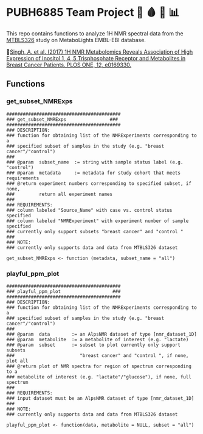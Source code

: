 # **PUBH6885 Team Project** 🧬 🩸 🧲 📊
This repo contains functions to analyze 1H NMR spectral data from the [MTBLS326](https://www.ebi.ac.uk/metabolights/MTBLS326/files) study on MetaboLights EMBL-EBI database.

📖[Singh, A. et al. (2017) 1H NMR Metabolomics Reveals Association of High Expression of Inositol 1, 4, 5 Trisphosphate Receptor and Metabolites in Breast Cancer Patients. PLOS ONE, 12, e0169330.](https://journals.plos.org/plosone/article?id=10.1371/journal.pone.0169330#pone-0169330-t001)

## **Functions**

### **get_subset_NMRExps**
```
##########################################
### get_subset_NMRExps                ###
##########################################
### DESCRIPTION:
### function for obtaining list of the NMRExperiments corresponding to a 
### specified subset of samples in the study (e.g. "breast cancer"/"control")
###
### @param  subset_name  := string with sample status label (e.g. "control")
### @param  metadata     := metadata for study cohort that meets requirements
### @return experiment numbers corresponding to specified subset, if none, 
###         return all experiment names 
###
### REQUIREMENTS: 
### column labeled "Source_Name" with case vs. control status specified
### column labeled "NMRExperiment" with experiment number of sample specified 
### currently only support subsets "breast cancer" and "control "
###
### NOTE:
### currently only supports data and data from MTBLS326 dataset

get_subset_NMRExps <- function (metadata, subset_name = "all")
```

### **playful_ppm_plot**
```
##########################################
### playful_ppm_plot                   ###
##########################################
### DESCRIPTION:
### function for obtaining list of the NMRExperiments corresponding to a 
### specified subset of samples in the study (e.g. "breast cancer"/"control")
###
### @param  data        := an AlpsNMR dataset of type [nmr_dataset_1D]
### @param  metabolite  := a metabolite of interest (e.g. "lactate)
### @param  subset      := subset to plot currently only support subsets 
###                        "breast cancer" and "control ", if none, plot all
### @return plot of NMR spectra for region of spectrum corresponding to a 
### metabolite of interest (e.g. "lactate"/"glucose"), if none, full spectrum
###
### REQUIREMENTS: 
### input dataset must be an AlpsNMR dataset of type [nmr_dataset_1D]
### 
### NOTE:
### currently only supports data and data from MTBLS326 dataset

playful_ppm_plot <- function(data, metabolite = NULL, subset = "all")
```




